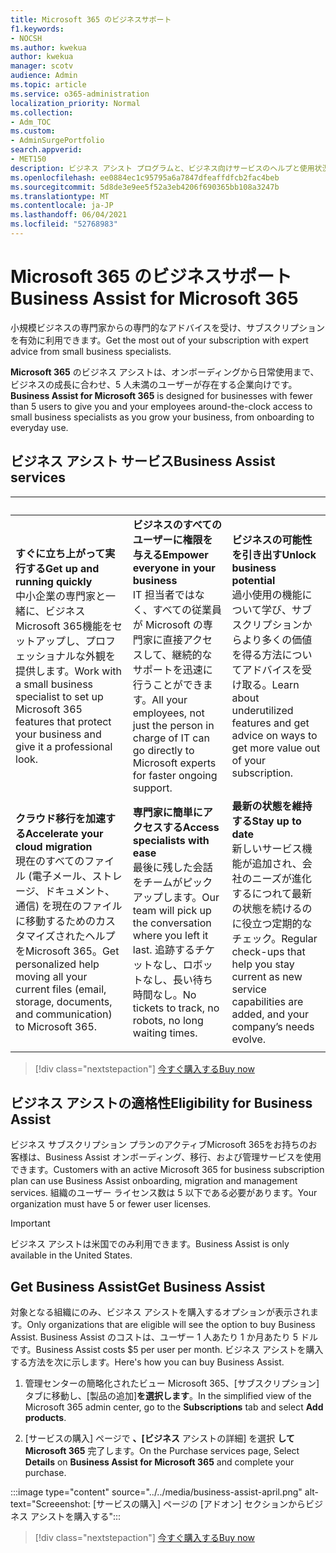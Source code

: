 ```yaml
---
title: Microsoft 365 のビジネスサポート
f1.keywords:
- NOCSH
ms.author: kwekua
author: kwekua
manager: scotv
audience: Admin
ms.topic: article
ms.service: o365-administration
localization_priority: Normal
ms.collection:
- Adm_TOC
ms.custom:
- AdminSurgePortfolio
search.appverid:
- MET150
description: ビジネス アシスト プログラムと、ビジネス向けサービスのヘルプと使用状況の向上に組織がどのように役立Microsoft 365します。
ms.openlocfilehash: ee0884ec1c95795a6a7847dfeaffdfcb2fac4beb
ms.sourcegitcommit: 5d8de3e9ee5f52a3eb4206f690365bb108a3247b
ms.translationtype: MT
ms.contentlocale: ja-JP
ms.lasthandoff: 06/04/2021
ms.locfileid: "52768983"
---
```

# <a name="business-assist-for-microsoft-365"></a><span data-ttu-id="2e1d2-103">Microsoft 365 のビジネスサポート</span><span class="sxs-lookup"><span data-stu-id="2e1d2-103">Business Assist for Microsoft 365</span></span>

<span data-ttu-id="2e1d2-104">小規模ビジネスの専門家からの専門的なアドバイスを受け、サブスクリプションを有効に利用できます。</span><span class="sxs-lookup"><span data-stu-id="2e1d2-104">Get the most out of your subscription with expert advice from small business specialists.</span></span>

<span data-ttu-id="2e1d2-105">**Microsoft 365** のビジネス アシストは、オンボーディングから日常使用まで、ビジネスの成長に合わせ、5 人未満のユーザーが存在する企業向けです。</span><span class="sxs-lookup"><span data-stu-id="2e1d2-105">**Business Assist for Microsoft 365** is designed for businesses with fewer than 5 users to give you and your employees around-the-clock access to small business specialists as you grow your business, from onboarding to everyday use.</span></span>

## <a name="business-assist-services"></a><span data-ttu-id="2e1d2-106">ビジネス アシスト サービス</span><span class="sxs-lookup"><span data-stu-id="2e1d2-106">Business Assist services</span></span>

|&nbsp;|&nbsp;|&nbsp;|
|:-----|:-----|:-----|
|<span data-ttu-id="2e1d2-107">**すぐに立ち上がって実行する**</span><span class="sxs-lookup"><span data-stu-id="2e1d2-107">**Get up and running quickly**</span></span> <br> <span data-ttu-id="2e1d2-108">中小企業の専門家と一緒に、ビジネスMicrosoft 365機能をセットアップし、プロフェッショナルな外観を提供します。</span><span class="sxs-lookup"><span data-stu-id="2e1d2-108">Work with a small business specialist to set up Microsoft 365 features that protect your business and give it a professional look.</span></span> |<span data-ttu-id="2e1d2-109">**ビジネスのすべてのユーザーに権限を与える**</span><span class="sxs-lookup"><span data-stu-id="2e1d2-109">**Empower everyone in your business**</span></span> <br> <span data-ttu-id="2e1d2-110">IT 担当者ではなく、すべての従業員が Microsoft の専門家に直接アクセスして、継続的なサポートを迅速に行うことができます。</span><span class="sxs-lookup"><span data-stu-id="2e1d2-110">All your employees, not just the person in charge of IT can go directly to Microsoft experts for faster ongoing support.</span></span> |<span data-ttu-id="2e1d2-111">**ビジネスの可能性を引き出す**</span><span class="sxs-lookup"><span data-stu-id="2e1d2-111">**Unlock business potential**</span></span> <br> <span data-ttu-id="2e1d2-112">過小使用の機能について学び、サブスクリプションからより多くの価値を得る方法についてアドバイスを受け取る。</span><span class="sxs-lookup"><span data-stu-id="2e1d2-112">Learn about underutilized features and get advice on ways to get more value out of your subscription.</span></span> |
|<span data-ttu-id="2e1d2-113">**クラウド移行を加速する**</span><span class="sxs-lookup"><span data-stu-id="2e1d2-113">**Accelerate your cloud migration**</span></span> <br> <span data-ttu-id="2e1d2-114">現在のすべてのファイル (電子メール、ストレージ、ドキュメント、通信) を現在のファイルに移動するためのカスタマイズされたヘルプをMicrosoft 365。</span><span class="sxs-lookup"><span data-stu-id="2e1d2-114">Get personalized help moving all your current files (email, storage, documents, and communication) to Microsoft 365.</span></span> |<span data-ttu-id="2e1d2-115">**専門家に簡単にアクセスする**</span><span class="sxs-lookup"><span data-stu-id="2e1d2-115">**Access specialists with ease**</span></span> <br> <span data-ttu-id="2e1d2-116">最後に残した会話をチームがピックアップします。</span><span class="sxs-lookup"><span data-stu-id="2e1d2-116">Our team will pick up the conversation where you left it last.</span></span> <span data-ttu-id="2e1d2-117">追跡するチケットなし、ロボットなし、長い待ち時間なし。</span><span class="sxs-lookup"><span data-stu-id="2e1d2-117">No tickets to track, no robots, no long waiting times.</span></span> |<span data-ttu-id="2e1d2-118">**最新の状態を維持する**</span><span class="sxs-lookup"><span data-stu-id="2e1d2-118">**Stay up to date**</span></span> <br> <span data-ttu-id="2e1d2-119">新しいサービス機能が追加され、会社のニーズが進化するにつれて最新の状態を続けるのに役立つ定期的なチェック。</span><span class="sxs-lookup"><span data-stu-id="2e1d2-119">Regular check-ups that help you stay current as new service capabilities are added, and your company’s needs evolve.</span></span> |
| | | |

> [!div class="nextstepaction"]
> [<span data-ttu-id="2e1d2-120">今すぐ購入する</span><span class="sxs-lookup"><span data-stu-id="2e1d2-120">Buy now</span></span>](https://go.microsoft.com/fwlink/p/?linkid=2158423)

## <a name="eligibility-for-business-assist"></a><span data-ttu-id="2e1d2-121">ビジネス アシストの適格性</span><span class="sxs-lookup"><span data-stu-id="2e1d2-121">Eligibility for Business Assist</span></span>

<span data-ttu-id="2e1d2-122">ビジネス サブスクリプション プランのアクティブMicrosoft 365をお持ちのお客様は、Business Assist オンボーディング、移行、および管理サービスを使用できます。</span><span class="sxs-lookup"><span data-stu-id="2e1d2-122">Customers with an active Microsoft 365 for business subscription plan can use Business Assist onboarding, migration and management services.</span></span> <span data-ttu-id="2e1d2-123">組織のユーザー ライセンス数は 5 以下である必要があります。</span><span class="sxs-lookup"><span data-stu-id="2e1d2-123">Your organization must have 5 or fewer user licenses.</span></span>

> [!IMPORTANT]
> <span data-ttu-id="2e1d2-124">ビジネス アシストは米国でのみ利用できます。</span><span class="sxs-lookup"><span data-stu-id="2e1d2-124">Business Assist is only available in the United States.</span></span>

## <a name="get-business-assist"></a><span data-ttu-id="2e1d2-125">Get Business Assist</span><span class="sxs-lookup"><span data-stu-id="2e1d2-125">Get Business Assist</span></span>

<span data-ttu-id="2e1d2-126">対象となる組織にのみ、ビジネス アシストを購入するオプションが表示されます。</span><span class="sxs-lookup"><span data-stu-id="2e1d2-126">Only organizations that are eligible will see the option to buy Business Assist.</span></span> <span data-ttu-id="2e1d2-127">Business Assist のコストは、ユーザー 1 人あたり 1 か月あたり 5 ドルです。</span><span class="sxs-lookup"><span data-stu-id="2e1d2-127">Business Assist costs $5 per user per month.</span></span> <span data-ttu-id="2e1d2-128">ビジネス アシストを購入する方法を次に示します。</span><span class="sxs-lookup"><span data-stu-id="2e1d2-128">Here's how you can buy Business Assist.</span></span>

1. <span data-ttu-id="2e1d2-129">管理センターの簡略化されたビュー Microsoft 365、[サブスクリプション] タブに移動し、[製品の追加]**を選択します**。</span><span class="sxs-lookup"><span data-stu-id="2e1d2-129">In the simplified view of the Microsoft 365 admin center, go to the **Subscriptions** tab and select **Add products**.</span></span>

2. <span data-ttu-id="2e1d2-130">[サービスの購入] ページで **、[ビジネス** アシストの詳細] を選択 **してMicrosoft 365** 完了します。</span><span class="sxs-lookup"><span data-stu-id="2e1d2-130">On the Purchase services page, Select **Details** on **Business Assist for Microsoft 365** and complete your purchase.</span></span>

:::image type="content" source="../../media/business-assist-april.png" alt-text="Screeenshot: [サービスの購入] ページの [アドオン] セクションからビジネス アシストを購入する":::

> [!div class="nextstepaction"]
> [<span data-ttu-id="2e1d2-132">今すぐ購入する</span><span class="sxs-lookup"><span data-stu-id="2e1d2-132">Buy now</span></span>](https://go.microsoft.com/fwlink/p/?linkid=2158423)
